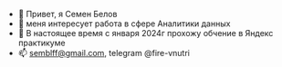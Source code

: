 - 👋 Привет, я Семен Белов
- 👀 меня интересует работа в сфере Аналитики данных
- 🌱 В настоящее время c января 2024г прохожу обчение в Яндекс практикуме
- 📫 semblff@gmail.com, telegram @fire-vnutri

<!---
DASemB/DASemB is a ✨ special ✨ repository because its `README.md` (this file) appears on your GitHub profile.
You can click the Preview link to take a look at your changes.
--->
